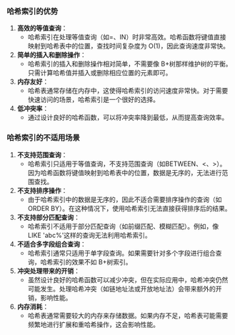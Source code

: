 ### 哈希索引的优势
1. **高效的等值查询**：
   - 哈希索引在处理等值查询（如=、IN）时非常高效。哈希函数将键值直接映射到哈希表中的位置，查找时间复杂度为 O(1)，因此查询速度非常快。
2. **简单的插入和删除操作**：
   - 哈希索引的插入和删除操作相对简单，不需要像 B+树那样维护树的平衡。只需计算哈希值并插入或删除相应位置的元素即可。
3. **内存友好**：
   - 哈希表通常存储在内存中，这使得哈希索引的访问速度非常快。对于需要快速访问的场景，哈希索引是一个很好的选择。
4. **低冲突率**：
   - 通过设计良好的哈希函数，可以将冲突率降到最低，从而提高查询效率。
### 哈希索引的不适用场景

1. **不支持范围查询**：
   - 哈希索引只适用于等值查询，不支持范围查询（如BETWEEN、<、>）。因为哈希函数将键值映射到哈希表中的位置，数据是无序的，无法进行范围查找。
2. **不支持排序操作**：
   - 由于哈希索引中的数据是无序的，因此不适合需要排序操作的查询（如ORDER BY）。在这种情况下，使用哈希索引无法直接获得排序后的结果。
3. **不支持部分匹配查询**：
   - 哈希索引不适用于部分匹配查询（如前缀匹配、模糊匹配）。例如，像LIKE 'abc%'这样的查询无法利用哈希索引。
4. **不适合多字段组合查询**：
   - 哈希索引通常只适用于单字段查询。如果需要针对多个字段进行组合查询，哈希索引的效果不如 B+树索引。
5. **冲突处理带来的开销**：
   - 虽然设计良好的哈希函数可以减少冲突，但在实际应用中，哈希冲突仍然可能发生。处理哈希冲突（如链地址法或开放地址法）会带来额外的开销，影响性能。
6. **内存消耗**：
   - 哈希表通常需要较大的内存来存储数据。如果内存不足，哈希表可能需要频繁地进行扩展和重哈希操作，这会影响性能。
